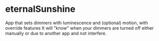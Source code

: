 # eternalSunshine
App that sets dimmers with luminescence and (optional) motion, with override features
It will "know" when your dimmers are turned off either manually or due to another app and not interfere. 
